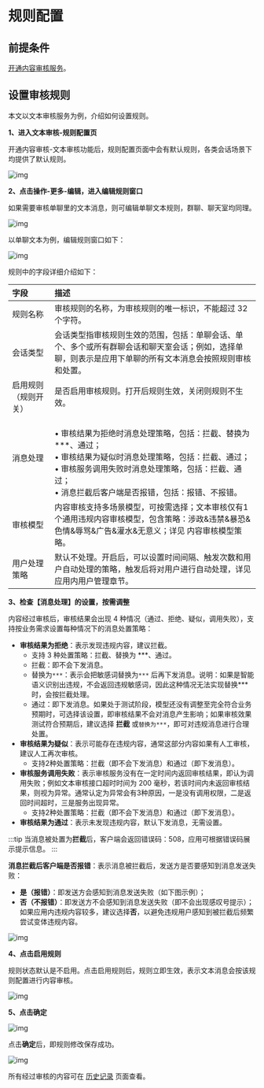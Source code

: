 # 规则配置

## 前提条件

[开通内容审核服务](moderation_enable.html)。

## 设置审核规则

本文以文本审核服务为例，介绍如何设置规则。

**1、进入文本审核-规则配置页**

开通内容审核-文本审核功能后，规则配置页面中会有默认规则，各类会话场景下均提供了默认规则。

![img](/images/moderation/moderation_rule_config_01.png)

**2、点击操作-更多-编辑，进入编辑规则窗口**

如果需要审核单聊里的文本消息，则可编辑单聊文本规则，群聊、聊天室均同理。

![img](/images/moderation/moderation_rule_config_02.png)

以单聊文本为例，编辑规则窗口如下：

![img](/images/moderation/moderation_rule_config_03.png)

规则中的字段详细介绍如下：

| 字段                 | 描述                                                         |
| :------------------- | :----------------------------------------------------------- |
| 规则名称             | 审核规则的名称，为审核规则的唯一标识，不能超过 32 个字符。   |
| 会话类型             | 会话类型指审核规则生效的范围，包括：单聊会话、单个、多个或所有群聊会话和聊天室会话；例如，选择单聊，则表示是应用下单聊的所有文本消息会按照规则审核和处置。 |
| 启用规则（规则开关） | 是否启用审核规则。打开后规则生效，关闭则规则不生效。         |
| 消息处理             | <br/> • 审核结果为拒绝时消息处理策略，包括：拦截、替换为 ***、通过； <br/> • 审核结果为疑似时消息处理策略，包括：拦截、通过； <br/> • 审核服务调用失败时消息处理策略，包括：拦截、通过； <br/> • 消息拦截后客户端是否报错，包括：报错、不报错。 |
| 审核模型             | 内容审核支持多场景模型，可按需选择；文本审核仅有1个通用违规内容审核模型，包含策略：涉政&违禁&暴恐&色情&辱骂&广告&灌水&无意义；详见 内容审核模型策略。 |
| 用户处理策略         | 默认不处理。开启后，可以设置时间间隔、触发次数和用户自动处理的策略，触发后将对用户进行自动处理，详见 应用内用户管理章节。 |

**3、检查【消息处理】的设置，按需调整**

内容经过审核后，审核结果会出现 4 种情况（通过、拒绝、疑似，调用失败），支持按业务需求设置每种情况下的消息处置策略：

- **审核结果为拒绝**：表示发现违规内容，建议拦截。
  - 支持 3 种处置策略：拦截、替换为 ***、通过。
  - 拦截：即不会下发消息。
  - 替换为`***`：表示会把敏感词替换为`***` 后再下发消息。说明：如果是智能语义识别出违规，不会返回违规敏感词，因此这种情况无法实现替换***时，会按拦截处理。
  - 通过：即下发消息。如果处于测试阶段，模型还没有调整至完全符合业务预期时，可选择该设置，即审核结果不会对消息产生影响；如果审核效果测试符合预期后，建议选择 **拦截** 或`替换为***`，即可对违规消息进行合理处置。
- **审核结果为疑似**：表示可能存在违规内容，通常这部分内容如果有人工审核，建议人工再次审核。
  - 支持2种处置策略：拦截（即不会下发消息）和通过（即下发消息）。
- **审核服务调用失败**：表示审核服务没有在一定时间内返回审核结果，即认为调用失败；例如文本审核接口超时时间为 200 毫秒，若该时间内未返回审核结果，则视为异常。通常认定为异常会有3种原因，一是没有调用权限，二是返回时间超时，三是服务出现异常。
  - 支持2种处置策略：拦截（即不会下发消息）和通过（即下发消息）。
- **审核结果为通过**：表示未发现违规内容，默认下发消息，无需设置。

:::tip
 当消息被处置为**拦截**后，客户端会返回错误码：508，应用可根据错误码展示提示信息。
:::

**消息拦截后客户端是否报错**：表示消息被拦截后，发送方是否要感知到消息发送失败：
  - **是（报错）**：即发送方会感知到消息发送失败（如下图示例）；
  - **否（不报错）**：即发送方不会感知到消息发送失败（即不会出现感叹号提示）；如果应用内违规内容较多，建议选择**否**，以避免违规用户感知到被拦截后频繁尝试变体违规内容。

![img](/images/moderation/moderation_rule_config_04.png)

**4、点击启用规则**

规则状态默认是不启用。点击启用规则后，规则立即生效，表示文本消息会按该规则配置进行内容审核。

![img](/images/moderation/moderation_rule_config_05.png)

**5、点击确定**

![img](/images/moderation/moderation_rule_config_06.png)

点击**确定**后，即规则修改保存成功。

![img](/images/moderation/moderation_rule_config_07.png)

所有经过审核的内容可在 [历史记录](moderation_history.html) 页面查看。